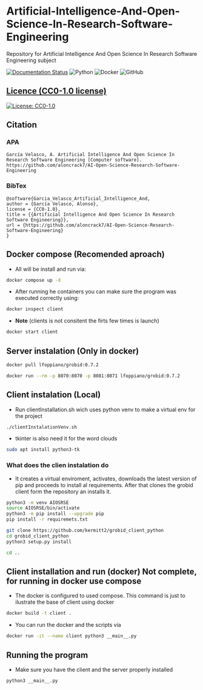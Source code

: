 # Artificial-Intelligence-And-Open-Science-In-Research-Software-Engineering

Repository for Artificial Intelligence And Open Science In Research Software Engineering subject

[![Documentation Status](https://readthedocs.org/projects/ai-open-science-research-software-engineering/badge/?version=latest)](https://ai-open-science-research-software-engineering.readthedocs.io/en/latest/?badge=latest)
![Python](https://img.shields.io/badge/python-3670A0?style=for-the-badge&logo=python&logoColor=ffdd54)
![Docker](https://img.shields.io/badge/docker-%230db7ed.svg?style=for-the-badge&logo=docker&logoColor=white)
![GitHub](https://img.shields.io/badge/github-%23121011.svg?style=for-the-badge&logo=github&logoColor=white)

## [Licence (CC0-1.0 license)](https://github.com/aloncrack7/Artificial-Intelligence-And-Open-Science-In-Research-Software-Engineering/blob/main/LICENCE.md)

[![License: CC0-1.0](https://licensebuttons.net/l/zero/1.0/80x15.png)](http://creativecommons.org/publicdomain/zero/1.0/)

## Citation

### APA

```text
García Velasco, A. Artificial Intelligence And Open Science In Research Software Engineering [Computer software]. https://github.com/aloncrack7/AI-Open-Science-Research-Software-Engineering
```

### BibTex

```text
@software{Garcia_Velasco_Artificial_Intelligence_And,
author = {García Velasco, Alonso},
license = {CC0-1.0},
title = {{Artificial Intelligence And Open Science In Research Software Engineering}},
url = {https://github.com/aloncrack7/AI-Open-Science-Research-Software-Engineering}
}
```

## Docker compose (Recomended aproach)

- All will be install and run via:

```bash
docker compose up -d 
```

- After running he containers you can make sure the program was executed correctly using:

```bash
docker inspect client
```

- **Note** (clients is not consitent the firts few times is launch)

```bash
docker start client
```

## Server instalation (Only in docker)

```bash
docker pull lfoppiano/grobid:0.7.2
```

```bash
docker run --rm -p 8070:8070 -p 8081:8071 lfoppiano/grobid:0.7.2
```

## Client instalation (Local)

- Run clientInstallation.sh wich uses python venv to make a virtual env for the project

```bash
./clientInstalationVenv.sh
```

- tkinter is also need it for the word clouds

```bash
sudo apt install python3-tk
```

### What does the clien instalation do

- It creates a virtual enviroment, activates, downloads the latest version of pip and proceeds to install al requirements. After that clones the grobid client form the repository an installs it.

```bash
python3 -m venv AIOSRSE
source AIOSRSE/bin/activate
python3 -m pip install --upgrade pip
pip install -r requiremets.txt

git clone https://github.com/kermitt2/grobid_client_python
cd grobid_client_python
python3 setup.py install

cd ..
```

## Client installation and run (docker) **Not complete, for running in docker use compose**

- The docker is configured to used compose. This command is just to ilustrate the base of client using docker

```bash
docker build -t client .
```

- You can run the docker and the scripts via

```bash
docker run -it --name client python3 __main__.py
```

## Running the program

- Make sure you have the client and the server properly installed

```bash
python3 __main__.py
```
